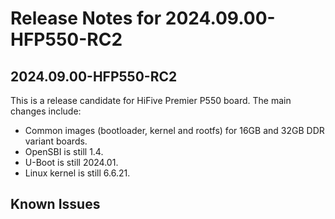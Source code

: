 # Release Notes for 2024.09.00-HFP550-RC2

## 2024.09.00-HFP550-RC2

This is a release candidate for HiFive Premier P550 board. The main changes include:

- Common images (bootloader, kernel and rootfs) for 16GB and 32GB DDR variant boards.
- OpenSBI is still 1.4.
- U-Boot is still 2024.01.
- Linux kernel is still 6.6.21.

## Known Issues
